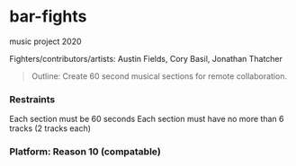 # bar-fights
music project 2020

Fighters/contributors/artists: Austin Fields, Cory Basil, Jonathan Thatcher

>  Outline: Create 60 second musical sections for remote collaboration.

### Restraints

Each section must be 60 seconds
Each section must have no more than 6 tracks (2 tracks each)

### Platform: Reason 10 (compatable)

